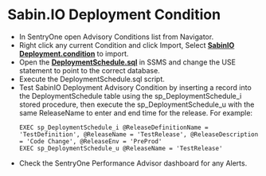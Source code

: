 # Sabin.IO Deployment Condition

- In SentryOne open Advisory Conditions list from Navigator.
- Right click any current Condition and click Import, Select __[SabinIO Deployment.condition](SabinIO%20Deployment.condition)__ to import.
- Open the __[DeploymentSchedule.sql](DeploymentSchedule.sql)__ in SSMS and change the USE statement to point to the correct database.
- Execute the DeploymentSchedule.sql script.
- Test SabinIO Deployment Advisory Condition by inserting a record into the DeploymentSchedule table using the sp_DeploymentSchedule_i stored procedure, then execute the sp_DeploymentSchedule_u with the same ReleaseName to enter and end time for the release. For example:
  ```PLSQL
  EXEC sp_DeploymentSchedule_i @ReleaseDefinitionName = 'TestDefinition', @ReleaseName = 'TestRelease', @ReleaseDescription = 'Code Change', @ReleaseEnv = 'PreProd'
  EXEC sp_DeploymentSchedule_u @ReleaseName = 'TestRelease'
  ```
- Check the SentryOne Performance Advisor dashboard for any Alerts.